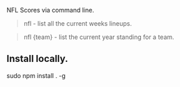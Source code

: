 NFL Scores via command line.

>nfl - list all the current weeks lineups.

>nfl {team} - list the current year standing for a team.

## Install locally.
sudo npm install . -g


